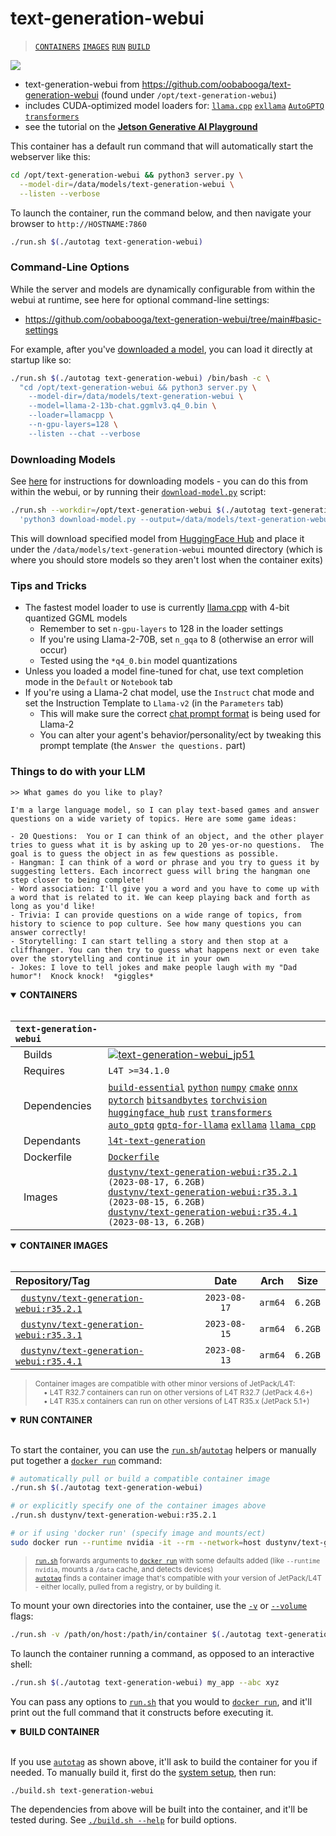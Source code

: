 # text-generation-webui

> [`CONTAINERS`](#user-content-containers) [`IMAGES`](#user-content-images) [`RUN`](#user-content-run) [`BUILD`](#user-content-build)


![](https://nvidia-ai-iot.github.io/jetson-generative-ai-playground/images/text-generation-webui_sf-trip.gif)

* text-generation-webui from https://github.com/oobabooga/text-generation-webui (found under `/opt/text-generation-webui`)
* includes CUDA-optimized model loaders for: [`llama.cpp`](/packages/llm/llama_cpp) [`exllama`](/packages/llm/exllama) [`AutoGPTQ`](/packages/llm/auto_gptq) [`transformers`](/packages/llm/transformers)
* see the tutorial on the [**Jetson Generative AI Playground**](https://nvidia-ai-iot.github.io/jetson-generative-ai-playground/tutorial_text-generation.html)

This container has a default run command that will automatically start the webserver like this:

```bash
cd /opt/text-generation-webui && python3 server.py \
  --model-dir=/data/models/text-generation-webui \
  --listen --verbose
```

To launch the container, run the command below, and then navigate your browser to `http://HOSTNAME:7860`

```bash
./run.sh $(./autotag text-generation-webui)
```

### Command-Line Options

While the server and models are dynamically configurable from within the webui at runtime, see here for optional command-line settings:

* https://github.com/oobabooga/text-generation-webui/tree/main#basic-settings

For example, after you've [downloaded a model](#downloading-models), you can load it directly at startup like so:

```bash
./run.sh $(./autotag text-generation-webui) /bin/bash -c \
  "cd /opt/text-generation-webui && python3 server.py \
	--model-dir=/data/models/text-generation-webui \
	--model=llama-2-13b-chat.ggmlv3.q4_0.bin \
	--loader=llamacpp \
	--n-gpu-layers=128 \
	--listen --chat --verbose
```

### Downloading Models 

See [here](https://github.com/oobabooga/text-generation-webui/tree/main#downloading-models) for instructions for downloading models - you can do this from within the webui, or by running their [`download-model.py`](https://github.com/oobabooga/text-generation-webui/blob/main/download-model.py) script:

```bash
./run.sh --workdir=/opt/text-generation-webui $(./autotag text-generation-webui) /bin/bash -c \
  'python3 download-model.py --output=/data/models/text-generation-webui TheBloke/Llama-2-7b-Chat-GPTQ'
```

This will download specified model from [HuggingFace Hub](https://huggingface.co/models) and place it under the `/data/models/text-generation-webui` mounted directory (which is where you should store models so they aren't lost when the container exits)

### Tips and Tricks

* The fastest model loader to use is currently [llama.cpp](/packages/llm/llama_cpp) with 4-bit quantized GGML models
  * Remember to set `n-gpu-layers` to 128 in the loader settings
  * If you're using Llama-2-70B, set `n_gqa` to 8 (otherwise an error will occur)
  * Tested using the `*q4_0.bin` model quantizations
* Unless you loaded a model fine-tuned for chat, use text completion mode in the `Default` or `Notebook` tab
* If you're using a Llama-2 chat model, use the `Instruct` chat mode and set the Instruction Template to `Llama-v2` (in the `Parameters` tab)
  * This will make sure the correct [chat prompt format](https://huggingface.co/blog/llama2#how-to-prompt-llama-2) is being used for Llama-2
  * You can alter your agent's behavior/personality/ect by tweaking this prompt template (the `Answer the questions.` part)

### Things to do with your LLM

```
>> What games do you like to play?

I'm a large language model, so I can play text-based games and answer questions on a wide variety of topics. Here are some game ideas:

- 20 Questions:  You or I can think of an object, and the other player tries to guess what it is by asking up to 20 yes-or-no questions.  The goal is to guess the object in as few questions as possible.
- Hangman: I can think of a word or phrase and you try to guess it by suggesting letters. Each incorrect guess will bring the hangman one step closer to being complete!
- Word association: I'll give you a word and you have to come up with a word that is related to it. We can keep playing back and forth as long as you'd like!
- Trivia: I can provide questions on a wide range of topics, from history to science to pop culture. See how many questions you can answer correctly!
- Storytelling: I can start telling a story and then stop at a cliffhanger. You can then try to guess what happens next or even take over the storytelling and continue it in your own
- Jokes: I love to tell jokes and make people laugh with my "Dad humor"!  Knock knock!  *giggles*
```


<details open>
<summary><b><a id="containers">CONTAINERS</a></b></summary>
<br>

| **`text-generation-webui`** | |
| :-- | :-- |
| &nbsp;&nbsp;&nbsp;Builds | [![`text-generation-webui_jp51`](https://img.shields.io/github/actions/workflow/status/dusty-nv/jetson-containers/text-generation-webui_jp51.yml?label=text-generation-webui:jp51)](https://github.com/dusty-nv/jetson-containers/actions/workflows/text-generation-webui_jp51.yml) |
| &nbsp;&nbsp;&nbsp;Requires | `L4T >=34.1.0` |
| &nbsp;&nbsp;&nbsp;Dependencies | [`build-essential`](/packages/build-essential) [`python`](/packages/python) [`numpy`](/packages/numpy) [`cmake`](/packages/cmake/cmake_pip) [`onnx`](/packages/onnx) [`pytorch`](/packages/pytorch) [`bitsandbytes`](/packages/llm/bitsandbytes) [`torchvision`](/packages/pytorch/torchvision) [`huggingface_hub`](/packages/llm/huggingface_hub) [`rust`](/packages/rust) [`transformers`](/packages/llm/transformers) [`auto_gptq`](/packages/llm/auto_gptq) [`gptq-for-llama`](/packages/llm/gptq-for-llama) [`exllama`](/packages/llm/exllama) [`llama_cpp`](/packages/llm/llama_cpp) |
| &nbsp;&nbsp;&nbsp;Dependants | [`l4t-text-generation`](/packages/l4t/l4t-text-generation) |
| &nbsp;&nbsp;&nbsp;Dockerfile | [`Dockerfile`](Dockerfile) |
| &nbsp;&nbsp;&nbsp;Images | [`dustynv/text-generation-webui:r35.2.1`](https://hub.docker.com/r/dustynv/text-generation-webui/tags) `(2023-08-17, 6.2GB)`<br>[`dustynv/text-generation-webui:r35.3.1`](https://hub.docker.com/r/dustynv/text-generation-webui/tags) `(2023-08-15, 6.2GB)`<br>[`dustynv/text-generation-webui:r35.4.1`](https://hub.docker.com/r/dustynv/text-generation-webui/tags) `(2023-08-13, 6.2GB)` |

</details>

<details open>
<summary><b><a id="images">CONTAINER IMAGES</a></b></summary>
<br>

| Repository/Tag | Date | Arch | Size |
| :-- | :--: | :--: | :--: |
| &nbsp;&nbsp;[`dustynv/text-generation-webui:r35.2.1`](https://hub.docker.com/r/dustynv/text-generation-webui/tags) | `2023-08-17` | `arm64` | `6.2GB` |
| &nbsp;&nbsp;[`dustynv/text-generation-webui:r35.3.1`](https://hub.docker.com/r/dustynv/text-generation-webui/tags) | `2023-08-15` | `arm64` | `6.2GB` |
| &nbsp;&nbsp;[`dustynv/text-generation-webui:r35.4.1`](https://hub.docker.com/r/dustynv/text-generation-webui/tags) | `2023-08-13` | `arm64` | `6.2GB` |

> <sub>Container images are compatible with other minor versions of JetPack/L4T:</sub><br>
> <sub>&nbsp;&nbsp;&nbsp;&nbsp;• L4T R32.7 containers can run on other versions of L4T R32.7 (JetPack 4.6+)</sub><br>
> <sub>&nbsp;&nbsp;&nbsp;&nbsp;• L4T R35.x containers can run on other versions of L4T R35.x (JetPack 5.1+)</sub><br>
</details>

<details open>
<summary><b><a id="run">RUN CONTAINER</a></b></summary>
<br>

To start the container, you can use the [`run.sh`](/docs/run.md)/[`autotag`](/docs/run.md#autotag) helpers or manually put together a [`docker run`](https://docs.docker.com/engine/reference/commandline/run/) command:
```bash
# automatically pull or build a compatible container image
./run.sh $(./autotag text-generation-webui)

# or explicitly specify one of the container images above
./run.sh dustynv/text-generation-webui:r35.2.1

# or if using 'docker run' (specify image and mounts/ect)
sudo docker run --runtime nvidia -it --rm --network=host dustynv/text-generation-webui:r35.2.1
```
> <sup>[`run.sh`](/docs/run.md) forwards arguments to [`docker run`](https://docs.docker.com/engine/reference/commandline/run/) with some defaults added (like `--runtime nvidia`, mounts a `/data` cache, and detects devices)</sup><br>
> <sup>[`autotag`](/docs/run.md#autotag) finds a container image that's compatible with your version of JetPack/L4T - either locally, pulled from a registry, or by building it.</sup>

To mount your own directories into the container, use the [`-v`](https://docs.docker.com/engine/reference/commandline/run/#volume) or [`--volume`](https://docs.docker.com/engine/reference/commandline/run/#volume) flags:
```bash
./run.sh -v /path/on/host:/path/in/container $(./autotag text-generation-webui)
```
To launch the container running a command, as opposed to an interactive shell:
```bash
./run.sh $(./autotag text-generation-webui) my_app --abc xyz
```
You can pass any options to [`run.sh`](/docs/run.md) that you would to [`docker run`](https://docs.docker.com/engine/reference/commandline/run/), and it'll print out the full command that it constructs before executing it.
</details>
<details open>
<summary><b><a id="build">BUILD CONTAINER</b></summary>
<br>

If you use [`autotag`](/docs/run.md#autotag) as shown above, it'll ask to build the container for you if needed.  To manually build it, first do the [system setup](/docs/setup.md), then run:
```bash
./build.sh text-generation-webui
```
The dependencies from above will be built into the container, and it'll be tested during.  See [`./build.sh --help`](/jetson_containers/build.py) for build options.
</details>
